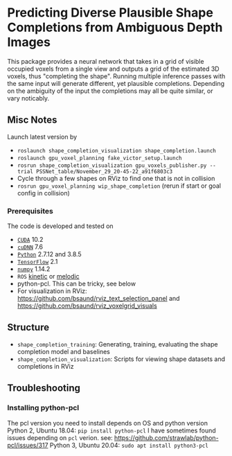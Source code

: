 # Predicting Diverse Plausible Shape Completions from Ambiguous Depth Images

This package provides a neural network that takes in a grid of visible occupied voxels from a single view and outputs a grid of the estimated 3D voxels, thus "completing the shape". Running multiple inference passes with the same input will generate different, yet plausible completions. Depending on the ambiguity of the input the completions may all be quite similar, or vary noticably.


## Misc Notes

Launch latest version by
- `roslaunch shape_completion_visualization shape_completion.launch`
- `roslaunch gpu_voxel_planning fake_victor_setup.launch`
- `rosrun shape_completion_visualization gpu_voxels_publisher.py --trial PSSNet_table/November_29_20-45-22_a91f6803c3`
- Cycle through a few shapes on RViz to find one that is not in collision
- `rosrun gpu_voxel_planning wip_shape_completion` (rerun if start or goal config in collision)


### Prerequisites
The code is developed and tested on
- [`CUDA`](https://developer.nvidia.com/cuda-toolkit) 10.2 
- [`cuDNN`](https://developer.nvidia.com/rdp/cudnn-archive) 7.6
- [`Python`](https://www.python.org) 2.7.12 and 3.8.5
- [`TensorFlow`](https://github.com/tensorflow/tensorflow) 2.1
- [`numpy`](http://www.numpy.org/) 1.14.2
- `ROS` [kinetic](http://wiki.ros.org/kinetic) or [melodic](http://wiki.ros.org/melodic)
- python-pcl. This can be tricky, see below
- For visualization in RViz: https://github.com/bsaund/rviz_text_selection_panel and https://github.com/bsaund/rviz_voxelgrid_visuals



## Structure
 - `shape_completion_training`: Generating, training, evaluating the shape completion model and baselines
 - `shape_completion_visualization`: Scripts for viewing shape datasets and completions in RViz


## Troubleshooting

### Installing python-pcl
The pcl version you need to install depends on OS and python version
Python 2, Ubuntu 18.04: `pip install python-pcl` I have sometimes found issues depending on `pcl` verion. see: https://github.com/strawlab/python-pcl/issues/317
Python 3, Ubuntu 20.04: `sudo apt install python3-pcl`

